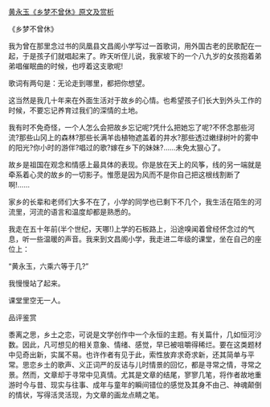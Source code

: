 [黄永玉《乡梦不曾休》原文及赏析](https://www.vrrw.net/wx/9194.html)

《乡梦不曾休》

我为曾在那里念过书的凤凰县文昌阁小学写过一首歌词，用外国古老的民歌配在一起，于是孩子们就唱起来了。昨天听侄儿说，我家坡下的一个八九岁的女孩抱着弟弟唱催眠曲的时候，也哼着这支歌呢!

歌词有两句是：无论走到哪里，都把你想望。

这当然是我几十年来在外面生活对于故乡的心情。也希望孩子们长大到外头工作的时候，不要忘记养育过我们的深情的土地。

我有时不免奇怪，一个人怎么会把故乡忘记呢?凭什么把她忘了呢?不怀念那些河流?那些山冈上的森林?那些长满羊齿植物遮盖着的井水?那些透过嫩绿树叶的雾中的阳光?你小时的游伴?唱过的歌?嫁在乡下的妹妹?……未免太狠心了。



故乡是祖国在观念和情感上最具体的表现。你是放在天上的风筝，线的另一端就是牵系着心灵的故乡的一切影子。惟愿是因为风而不是你自己把这根线割断了啊!……

家乡的长辈和老师们大多不在了，小学的同学也已剩下不几个，我生活在陌生的河流里，河流的语言和温度却都是熟悉的。

我走在五十年前(半个世纪，天哪!)上学的石板路上，沿途嗅闻着曾经怀念过的气息，听一些温暖的声音。我来到文昌阁小学，我走进二年级的课堂，坐在自己的座位上：

“黄永玉，六乘六等于几?”

我慢慢站了起来。

课堂里空无一人。

品评鉴赏

黍离之思，乡土之恋，可说是文学创作中一个永恒的主题。有关篇什，几如恒河沙数。因此，凡可想见的相关意象、情绪、感觉，早已被咀嚼得稀烂。要在这类题材中见奇出新，实属不易。也许作者有见于此，索性放弃求奇求新，还其简单与平常。思恋乡土的歌声、义正词严的反诘与儿时情景的回忆，都是寻常之情，寻常之景。然而，文章却于寻常中见真情。尤其是文章的结尾，寥寥几笔，将作者故地重游时今与昔、现实与往事、成年与童年的瞬间错位的感觉及其身不由己、神魂颠倒的情状，写得活灵活现，为文章的画龙点睛之笔。

